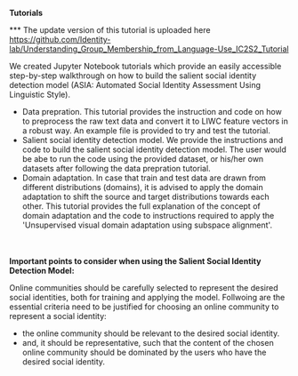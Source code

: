 
**Tutorials**

*** The update version of this tutorial is uploaded here https://github.com/Identity-lab/Understanding_Group_Membership_from_Language-Use_IC2S2_Tutorial


We created Jupyter Notebook tutorials which provide an easily accessible step-by-step walkthrough on how to build the salient social identity detection model (ASIA: Automated Social Identity Assessment Using Linguistic Style). 


- Data prepration. This tutorial provides the instruction and code on how to preprocess the raw text data and convert it to LIWC feature vectors in a robust way. An example file is provided to try and test the tutorial.  
- Salient social identity detection model.
We provide the instructions and code to build the salient social identity detection model. The user would be abe to run the code using the provided dataset, or his/her own datasets after following the data prepration tutorial. 
- Domain adaptation. In case that train and test data are drawn from different distributions (domains), it is advised to apply the domain adaptation to shift the source and target distributions towards each other. This tutorial provides the full explanation of the concept of domain adaptation and the code to instructions required to apply the 'Unsupervised visual domain adaptation using subspace alignment'.

\
\
**Important points to consider when using the Salient Social Identity Detection Model:**

Online communities should be carefully selected to represent the desired social identities, both for training and applying the model. Follwoing are the essential criteria need to be justified for choosing an online community to represent a social identity:
- the online community should be relevant to the desired social identity.
- and, it should be representative, such that the content of the chosen online community should be dominated by the users who have the desired social identity.





